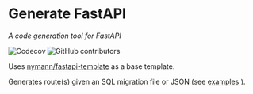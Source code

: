 # Generate FastAPI
*A code generation tool for FastAPI*

![Codecov](https://img.shields.io/codecov/c/gh/nymann/fastapi-code-generator)
![GitHub contributors](https://img.shields.io/github/contributors/nymann/fastapi-code-generator)

Uses [nymann/fastapi-template](https://github.com/nymann/fastapi-template) as a
base template.

Generates route(s) given an SQL migration file or JSON (see [examples](examples)
).
